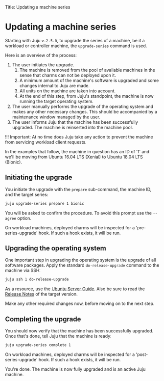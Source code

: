 Title: Updating a machine series

# Updating a machine series

Starting with Juju `v.2.5.0`, to upgrade the series of a machine, be it a
workload or controller machine, the `upgrade-series` command is used.

Here is an overview of the process:

 1. The user initiates the upgrade.
    1. The machine is removed from the pool of available machines in the sense
       that charms can not be deployed upon it.
    1. A minimum amount of the machine's software is upgraded and some changes 
       internal to Juju are made. 
    1. All units on the machine are taken into account.
    1. At the end of this step, from Juju's standpoint, the machine is now
       running the target operating system.
 1. The user manually performs the upgrade of the operating system and makes
    any other necessary changes. This should be accompanied by a maintenance
    window managed by the user.
 1. The user informs Juju that the machine has been successfully upgraded. The
    machine is reinserted into the machine pool.

!!! Important:
    At no time does Juju take any action to prevent the machine from servicing
    workload client requests.

In the examples that follow, the machine in question has an ID of '1' and we'll
be moving from Ubuntu 16.04 LTS (Xenial) to Ubuntu 18.04 LTS (Bionic).
    
## Initiating the upgrade

You initiate the upgrade with the `prepare` sub-command, the machine ID, and
the target series:

```bash
juju upgrade-series prepare 1 bionic
```

You will be asked to confirm the procedure. To avoid this prompt use the
`--agree` option.

On workload machines, deployed charms will be inspected for a
'pre-series-upgrade' hook. If such a hook exists, it will be run. 

## Upgrading the operating system

One important step in upgrading the operating system is the upgrade of all
software packages. Apply the standard `do-release-upgrade` command to the
machine via SSH:

```bash
juju ssh 1 do-release-upgrade
```

As a resource, use the [Ubuntu Server Guide][serverguide-upgrade]. Also be sure
to read the [Release Notes][ubuntu-releases] of the target version.

Make any other required changes now, before moving on to the next step.

## Completing the upgrade

You should now verify that the machine has been successfully upgraded. Once
that's done, tell Juju that the machine is ready:

```bash
juju upgrade-series complete 1
```

On workload machines, deployed charms will be inspected for a
'post-series-upgrade' hook. If such a hook exists, it will be run. 

You're done. The machine is now fully upgraded and is an active Juju machine.


<!-- LINKS -->

[serverguide-upgrade]: https://help.ubuntu.com/lts/serverguide/installing-upgrading.html
[ubuntu-releases]: https://wiki.ubuntu.com/Releases
